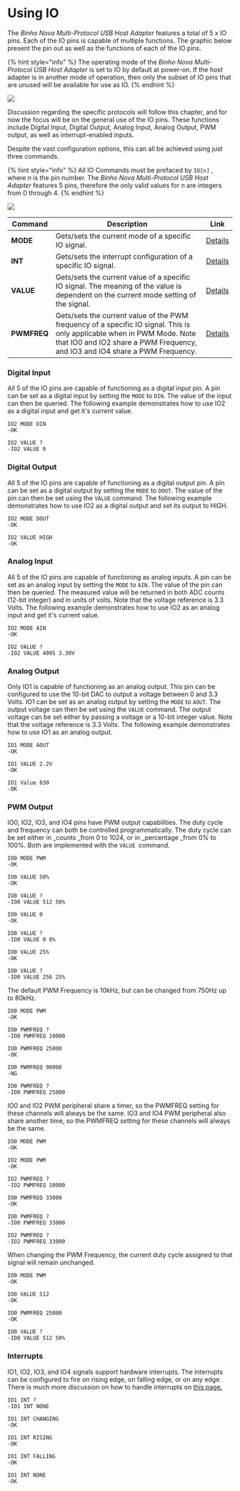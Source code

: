 # Using IO

The _Binho Nova Multi-Protocol USB Host Adapter_ features a total of 5 x IO pins. Each of the IO pins is capable of multiple functions. The graphic below present the pin out as well as the functions of each of the IO pins.

{% hint style="info" %}
The operating mode of the _Binho Nova Multi-Protocol USB Host Adapter_ is set to IO by default at power-on. If the host adapter is in another mode of operation, then only the subset of IO pins that are unused will be available for use as IO.
{% endhint %}

![](../../.gitbook/assets/20200619\_novaPinout.png)

Discussion regarding the specific protocols will follow this chapter, and for now the focus will be on the general use of the IO pins. These functions include Digital Input, Digital Output, Analog Input, Analog Output, PWM output, as well as interrupt-enabled inputs.

Despite the vast configuration options, this can all be achieved using just three commands.

{% hint style="info" %}
All IO Commands must be prefaced by `IO[n]` , where _n_ is the pin number. The _Binho Nova Multi-Protocol USB Host Adapter_ features 5 pins, therefore the only valid values for _n_ are integers from 0 through 4.
{% endhint %}

![](../../.gitbook/assets/IOCommands.gif)

| Command     | Description                                                                                                                                                                                             | Link                                                                               |
| ----------- | ------------------------------------------------------------------------------------------------------------------------------------------------------------------------------------------------------- | ---------------------------------------------------------------------------------- |
| **MODE**    | Gets/sets the current mode of a specific IO signal.                                                                                                                                                     | [Details](https://support.binho.io/user-guide/ascii-interface/io-commands#mode)    |
| **INT**     | Gets/sets the interrupt configuration of a specific IO signal.                                                                                                                                          | [Details](https://support.binho.io/user-guide/ascii-interface/io-commands#int)     |
| **VALUE**   | Gets/sets the current value of a specific IO signal. The meaning of the value is dependent on the current mode setting of the signal.                                                                   | [Details](https://support.binho.io/user-guide/ascii-interface/io-commands#value)   |
| **PWMFREQ** | Gets/sets the current value of the PWM frequency of a specific IO signal. This is only applicable when in PWM Mode. Note that IO0 and IO2 share a PWM Frequency, and IO3 and IO4 share a PWM Frequency. | [Details](https://support.binho.io/user-guide/ascii-interface/io-commands#pwmfreq) |

### Digital Input

All 5 of the IO pins are capable of functioning as a digital input pin. A pin can be set as a digital input by setting the `MODE` to `DIN`. The value of the input can then be queried. The following example demonstrates how to use IO2 as a digital input and get it's current value.

```
IO2 MODE DIN
-OK

IO2 VALUE ?
-IO2 VALUE 0
```

### Digital Output

All 5 of the IO pins are capable of functioning as a digital output pin. A pin can be set as a digital output by setting the `MODE` to `DOUT`. The value of the pin can then be set using the `VALUE` command. The following example demonstrates how to use IO2 as a digital output and set its output to HIGH.

```
IO2 MODE DOUT
-OK

IO2 VALUE HIGH
-OK
```

### Analog Input

All 5 of the IO pins are capable of functioning as analog inputs. A pin can be set as an analog input by setting the `MODE` to `AIN`. The value of the pin can then be queried. The measured value will be returned in both ADC counts (12-bit integer) and in units of volts. Note that the voltage reference is 3.3 Volts. The following example demonstrates how to use IO2 as an analog input and get it's current value.

```
IO2 MODE AIN
-OK

IO2 VALUE ?
-IO2 VALUE 4095 3.30V
```

### Analog Output

Only IO1 is capable of functioning as an analog output. This pin can be configured to use the 10-bit DAC to output a voltage between 0 and 3.3 Volts. IO1 can be set as an analog output by setting the `MODE` to `AOUT`. The output voltage can then be set using the `VALUE` command. The output voltage can be set either by passing a voltage or a 10-bit integer value. Note that the voltage reference is 3.3 Volts. The following example demonstrates how to use IO1 as an analog output.

```
IO1 MODE AOUT
-OK

IO1 VALUE 2.2V
-OK

IO1 Value 830
-OK
```

### PWM Output

IO0, IO2, IO3, and IO4 pins have PWM output capabilities. The duty cycle and frequency can both be controlled programmatically. The duty cycle can be set either in _counts _from 0 to 1024, or in _percentage _from 0% to 100%. Both are implemented with the `VALUE `command.

```
IO0 MODE PWM
-OK

IO0 VALUE 50%
-OK

IO0 VALUE ?
-IO0 VALUE 512 50%

IO0 VALUE 0
-OK

IO0 VALUE ?
-IO0 VALUE 0 0%

IO0 VALUE 25%
-OK

IO0 VALUE ?
-IO0 VALUE 256 25%
```

The default PWM Frequency is 10kHz, but can be changed from 750Hz up to 80kHz.

```
IO0 MODE PWM
-OK

IO0 PWMFREQ ?
-IO0 PWMFREQ 10000

IO0 PWMFREQ 25000
-OK

IO0 PWMFREQ 90000
-NG

IO0 PWMFREQ ?
-IO0 PWMFREQ 25000
```

IO0 and IO2 PWM peripheral share a timer, so the PWMFREQ setting for these channels will always be the same. IO3 and IO4 PWM peripheral also share another time, so the PWMFREQ setting for these channels will always be the same.

```
IO0 MODE PWM
-OK

IO2 MODE PWM
-OK

IO2 PWMFREQ ?
-IO2 PWMFREQ 10000

IO0 PWMFREQ 33000
-OK

IO0 PWMFREQ ?
-IO0 PWMFREQ 33000

IO2 PWMFREQ ?
-IO2 PWMFREQ 33000
```

When changing the PWM Frequency, the current duty cycle assigned to that signal will remain unchanged.

```
IO0 MODE PWM
-OK

IO0 VALUE 512
-OK

IO0 PWMFREQ 25000
-OK

IO0 VALUE ?
-IO0 VALUE 512 50%
```

### Interrupts

IO1, IO2, IO3, and IO4 signals support hardware interrupts. The interrupts can be configured to fire on rising edge, on falling edge, or on any edge. There is much more discussion on how to handle interrupts on [this page.](https://support.binho.io/user-guide/using-the-device/receiving-interrupts)

```
IO1 INT ?
-IO1 INT NONE

IO1 INT CHANGING
-OK

IO1 INT RISING
-OK

IO1 INT FALLING
-OK

IO1 INT NONE
-OK
```

